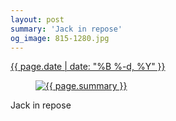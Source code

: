 ```yaml
---
layout: post
summary: 'Jack in repose'
og_image: 815-1280.jpg
---
```


<p>
 <time>
  <a href="/815">
   {{ page.date | date: "%B %-d, %Y" }}
  </a>
 </time>
 <a href="/815">
  <figure data-taken="3/30/2019">
   <img alt="{{ page.summary }}" sizes="(min-width: 700px) 50vw, calc(100vw - 2rem)" src="{{ site.assets_url }}/815-640.jpg" srcset="{{ site.assets_url }}/815-320.jpg 320w, {{ site.assets_url }}/815-640.jpg 640w, {{ site.assets_url }}/815-960.jpg 960w, {{ site.assets_url }}/815-1280.jpg 1280w"/>
  </figure>
 </a>
 <span>
  Jack in repose
 </span>
</p>
